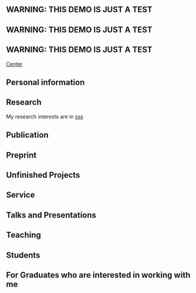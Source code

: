 
## WARNING: THIS DEMO IS JUST A TEST
## WARNING: THIS DEMO IS JUST A TEST
## WARNING: THIS DEMO IS JUST A TEST

[Center](https://github.com/zyyyyp/zyyyyp.github.io/blob/d89a19c27407c16dbd1ca74b7404960c4881599c/2.17.html
)



## Personal information



## Research

My research interests are in [sss](https://github.com/zyyyyp/zyyyyp.github.io/blob/d7e9770eefcc82dd9f962d25d5072a2d1ea5df27/0cb6af4c363b050f618dc3c99b4ee327.jpg)

## Publication


## Preprint


## Unfinished Projects


## Service



## Talks and Presentations



## Teaching




## Students






## For Graduates who are interested in working with me




